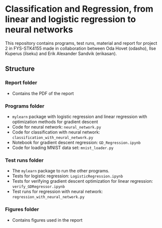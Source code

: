 # Classification and Regression, from linear and logistic regression to neural networks

This repository contains programs, test runs, material and report for project 2 in FYS-STK4155 made in collaboration between Oda Hovet (odasho), Ilse Kuperus (ilseku) and Erik Alexander Sandvik (erikasan).

## Structure

### Report folder
* Contains the PDF of the report

### Programs folder
* `mylearn` package with logistic regression and linear regression with optimization methods for gradient descent
* Code for neural network: `neural_network.py`
* Code for classification with neural network: `classification_with_neural_network.py`
* Notebook for gradient descent regression: `GD_Regression.ipynb`
* Code for loading MNIST data set: `mnist_loader.py`

### Test runs folder
* The `mylearn` package to run the other programs.
* Tests for logistic regression: `LogisticRegression.ipynb`
* Tests for verifying gradient descent optimization for linear regression: `verify_GDRegressor.ipynb`
* Test runs for regression with neural network: `regression_with_neural_network.py`

### Figures folder
* Contains figures used in the report
